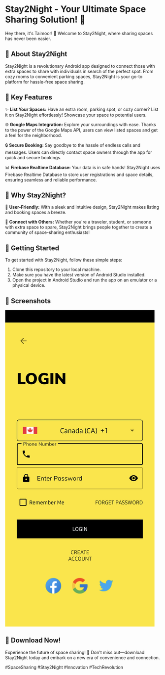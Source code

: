 # Stay2Night - Your Ultimate Space Sharing Solution! 🌟

Hey there, it's Taimoor! 👋 Welcome to Stay2Night, where sharing spaces has never been easier.

## 🏡 About Stay2Night

Stay2Night is a revolutionary Android app designed to connect those with extra spaces to share with individuals in search of the perfect spot. From cozy rooms to convenient parking spaces, Stay2Night is your go-to platform for hassle-free space sharing.

## 📌 Key Features

✨ **List Your Spaces:** Have an extra room, parking spot, or cozy corner? List it on Stay2Night effortlessly! Showcase your space to potential users.

🌐 **Google Maps Integration:** Explore your surroundings with ease. Thanks to the power of the Google Maps API, users can view listed spaces and get a feel for the neighborhood.

🔒 **Secure Booking:** Say goodbye to the hassle of endless calls and messages. Users can directly contact space owners through the app for quick and secure bookings.

📊 **Firebase Realtime Database:** Your data is in safe hands! Stay2Night uses Firebase Realtime Database to store user registrations and space details, ensuring seamless and reliable performance.

## 🚀 Why Stay2Night?

🌈 **User-Friendly:** With a sleek and intuitive design, Stay2Night makes listing and booking spaces a breeze.

🤝 **Connect with Others:** Whether you're a traveler, student, or someone with extra space to spare, Stay2Night brings people together to create a community of space-sharing enthusiasts!

## 🚀 Getting Started

To get started with Stay2Night, follow these simple steps:

1. Clone this repository to your local machine.
2. Make sure you have the latest version of Android Studio installed.
3. Open the project in Android Studio and run the app on an emulator or a physical device.

## 📱 Screenshots

![Login](Screenshots/Stay2Night.jpeg)

## 🚀 Download Now!

Experience the future of space sharing! 🚀 Don't miss out—download Stay2Night today and embark on a new era of convenience and connection.

#SpaceSharing #Stay2Night #Innovation #TechRevolution

